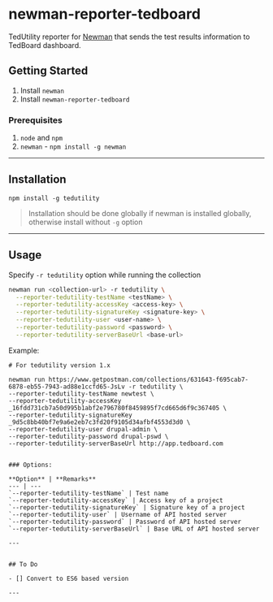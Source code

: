 # newman-reporter-tedboard

TedUtility reporter for [Newman](https://github.com/postmanlabs/newman) that sends the test results information to TedBoard dashboard.

## Getting Started

1. Install `newman`
2. Install `newman-reporter-tedboard`

### Prerequisites

1. `node` and `npm`
2. `newman` - `npm install -g newman`

---

## Installation

```console
npm install -g tedutility
```

> Installation should be done globally if newman is installed globally, otherwise install without `-g` option

---

## Usage

Specify `-r tedutility` option while running the collection

```bash
newman run <collection-url> -r tedutility \
  --reporter-tedutility-testName <testName> \
  --reporter-tedutility-accessKey <access-key> \
  --reporter-tedutility-signatureKey <signature-key> \
  --reporter-tedutility-user <user-name> \
  --reporter-tedutility-password <password> \
  --reporter-tedutility-serverBaseUrl <base-url>
```


Example:

```
# For tedutility version 1.x

newman run https://www.getpostman.com/collections/631643-f695cab7-6878-eb55-7943-ad88e1ccfd65-JsLv -r tedutility \
--reporter-tedutility-testName newtest \
--reporter-tedutility-accessKey _16fdd731cb7a50d995b1abf2e796780f8459895f7cd665d6f9c367405 \
--reporter-tedutility-signatureKey _9d5c8bb40bf7e9a6e2eb7c3fd20f9105d34afbf4553d3d0 \
--reporter-tedutility-user drupal-admin \
--reporter-tedutility-password drupal-pswd \
--reporter-tedutility-serverBaseUrl http://app.tedboard.com


### Options:

**Option** | **Remarks**
--- | --- 
`--reporter-tedutility-testName` | Test name
`--reporter-tedutility-accessKey` | Access key of a project
`--reporter-tedutility-signatureKey` | Signature key of a project
`--reporter-tedutility-user` | Username of API hosted server
`--reporter-tedutility-password` | Password of API hosted server
`--reporter-tedutility-serverBaseUrl` | Base URL of API hosted server

---


## To Do

- [] Convert to ES6 based version

---
